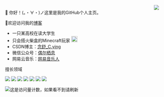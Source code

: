 <a href="#">
<img align="right" src="https://github-readme-stats.vercel.app/api?username=nianshu2022&show_icons=true&hide_border=true&icon_color=586069&title_color=a0a9af">
</a>

 👋 你好！(。・∀・)ノ这里是我的GitHub个人主页。

 👀欢迎访问我的[博客](https://nianshu2022.github.io/) 

* 一只某高校在读大学生
* 只会搭火柴盒的Minecraft玩家 <img src="https://raw.githubusercontent.com/mzdluo123/blog_imgs/master/img/mc.ico" height="20" width="20"/> 
* CSDN博主：[念舒_C.ying](https://blog.csdn.net/qq_52716296?)
* 微信公众号：[偶尔栖息](https://mp.weixin.qq.com/s/VkB5eL8ETUw2tFvexdVZBA)
* 网易云音乐：[网易音乐人](https://music.163.com/#/user/home?id=1646904424)

擅长领域

![](https://img.shields.io/badge/-Kotlin-orange?style=flat-square&logo=Kotlin&logoColor=fff)
![](https://img.shields.io/badge/-Python-3e74a2?style=flat-square&logo=Python&logoColor=fff)
![](https://img.shields.io/badge/-Java-ab7221?style=flat-square&logo=Java&logoColor=fff)
![](https://img.shields.io/badge/-Docker-2496ED?style=flat-square&logo=Docker&logoColor=fff)
![](https://img.shields.io/badge/-Linux-000000?style=flat-square&logo=Linux&logoColor=fff)
![](https://img.shields.io/badge/-Windows-0078D6?style=flat-square&logo=Windows)
![](https://img.shields.io/badge/-Android-green?style=flat-square&logo=Android&logoColor=fff)

![这是访问量计数，如果看不到请刷新](https://jwenjian-visitor-badge-5.glitch.me/badge?page_id=nianshu2022.nianshu2022.readme)

<!---
nianshu2022/nianshu2022 is a ✨ special ✨ repository because its `README.md` (this file) appears on your GitHub profile.
You can click the Preview link to take a look at your changes.
--->
